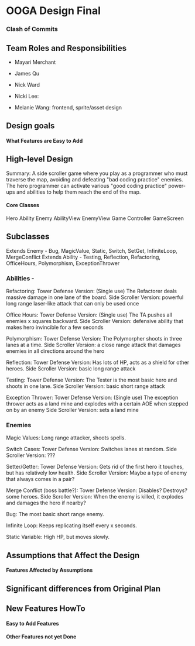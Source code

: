 # OOGA Design Final
### Clash of Commits

## Team Roles and Responsibilities

 * Mayari Merchant

 * James Qu

 * Nick Ward

 * Nicki Lee: 

 * Melanie Wang: frontend, sprite/asset design


## Design goals

#### What Features are Easy to Add

## High-level Design

Summary:
A side scroller game where you play as a programmer who must traverse the map, 
avoiding and defeating "bad coding practice" enemies. The hero programmer can
activate various "good coding practice" power-ups and abilities to help them 
reach the end of the map.

#### Core Classes
Hero
Ability
Enemy
AbilityView
EnemyView
Game
Controller
GameScreen

## Subclasses
Extends Enemy - Bug, MagicValue, Static, Switch, SetGet, InfiniteLoop, MergeConflict
Extends Ability - Testing, Reflection, Refactoring, OfficeHours, Polymorphism, ExceptionThrower

### Abilities - 

Refactoring:
Tower Defense Version: (Single use) The Refactorer deals massive damage in one lane of the board.
Side Scroller Version: powerful long range laser-like attack that can only be used once

Office Hours:
Tower Defense Version: (Single use) The TA pushes all enemies x squares backward.
Side Scroller Version: defensive ability that makes hero invincible for a few seconds

Polymorphism:
Tower Defense Version: The Polymorpher shoots in three lanes at a time.
Side Scroller Version: a close range attack that damages enemies in all directions around the hero

Reflection:
Tower Defense Version: Has lots of HP, acts as a shield for other heroes.
Side Scroller Version: basic long range attack

Testing:
Tower Defense Version: The Tester is the most basic hero and shoots in one lane.
Side Scroller Version: basic short range attack

Exception Thrower:
Tower Defense Version: (Single use) The exception thrower acts as a land mine and explodes with a certain AOE when stepped on by an enemy
Side Scroller Version: sets a land mine

### Enemies 
Magic Values:
Long range attacker, shoots spells.

Switch Cases:
Tower Defense Version: Switches lanes at random.
Side Scroller Version: ???

Setter/Getter:
Tower Defense Version: Gets rid of the first hero it touches, but has relatively low health.
Side Scroller Version: Maybe a type of enemy that always comes in a pair?

Merge Conflict (boss battle?):
Tower Defense Version: Disables? Destroys? some heroes.
Side Scroller Version: When the enemy is killed, it explodes and damages the hero if nearby?

Bug:
The most basic short range enemy.

Infinite Loop:
Keeps replicating itself every x seconds.

Static Variable:
High HP, but moves slowly.


## Assumptions that Affect the Design

#### Features Affected by Assumptions


## Significant differences from Original Plan


## New Features HowTo

#### Easy to Add Features

#### Other Features not yet Done

